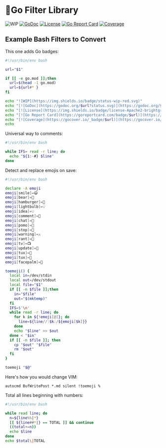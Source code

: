 # 🌳Go Filter Library

![WIP](https://img.shields.io/badge/status-wip-red.svg)
[![GoDoc](https://godoc.org/github.com/rwxrob/filter?status.svg)](https://godoc.org/github.com/rwxrob/filter)
[![License](https://img.shields.io/badge/license-Apache2-brightgreen.svg)](LICENSE)
[![Go Report Card](https://goreportcard.com/badge/github.com/rwxrob/filter)](https://goreportcard.com/report/github.com/rwxrob/filter)
[![Coverage](https://gocover.io/_badge/github.com/rwxrob/filter)](https://gocover.io/github.com/rwxrob/filter)

## Example Bash Filters to Convert

This one adds Go badges:

```bash
#!/usr/bin/env bash

url="$1"

if [[ -e go.mod ]];then
  url=$(head -1 go.mod)
  url=${url#* }
fi

echo "![WIP](https://img.shields.io/badge/status-wip-red.svg)"
echo "[![GoDoc](https://godoc.org/$url?status.svg)](https://godoc.org/$url)"
echo "[![License](https://img.shields.io/badge/license-Apache2-brightgreen.svg)](LICENSE)"
echo "[![Go Report Card](https://goreportcard.com/badge/$url)](https://goreportcard.com/report/$url)"
echo "[![Coverage](https://gocover.io/_badge/$url)](https://gocover.io/$url)"
echo
```

Universal way to comments:

```bash
#!/usr/bin/env bash

while IFS= read -r line; do
  echo "${1:-#} $line"
done
```

Detect and replace emojis on save:

```bash
#!/usr/bin/env bash

declare -A emoji
emoji[smile]=😃
emoji[bear]=🐻
emoji[hamburger]=🍔
emoji[lightbulb]=💡
emoji[idea]=💡
emoji[comment]=💬
emoji[chat]=💬
emoji[pomo]=🍅
emoji[stop]=🛑
emoji[warning]=⚠️
emoji[rant]=🤬
emoji[tv]=📺
emoji[update]=📰
emoji[tux]=🐧
emoji[tux]=🐧
emoji[facepalm]=🤦

toemoji() {
  local in=/dev/stdin
  local out=/dev/stdout
  local file="$1"
  if [[ -n $file ]];then
    in="$file"
    out="$(mktemp)"
  fi
  IFS=$'\n'
  while read -r line; do
    for k in ${!emoji[@]}; do
      line=${line//:$k:/${emoji[$k]}}
    done
    echo "$line" >> $out
  done < "$in"
  if [[ -n $file ]]; then
    cp "$out" "$file"
    rm "$out"
  fi
}

toemoji "$@"
```

Here's how you would change VIM:

```
autocmd BufWritePost *.md silent !toemoji %
```

Total all lines beginning with numbers:

```bash
#!/usr/bin/env bash

while read line; do
  n=${line%%|*}
  [[ ${line##*|} == TOTAL ]] && continue
  ((total+=n))
  echo $line
done
echo $total\|TOTAL
```
